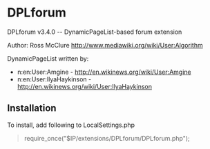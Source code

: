 # DPLforum

DPLforum v3.4.0 -- DynamicPageList-based forum extension

Author: Ross McClure
http://www.mediawiki.org/wiki/User:Algorithm

DynamicPageList written by:
 -  n:en:User:Amgine - http://en.wikinews.org/wiki/User:Amgine
 -  n:en:User:IlyaHaykinson - http://en.wikinews.org/wiki/User:IlyaHaykinson

## Installation

To install, add following to LocalSettings.php
 > require_once("$IP/extensions/DPLforum/DPLforum.php");
